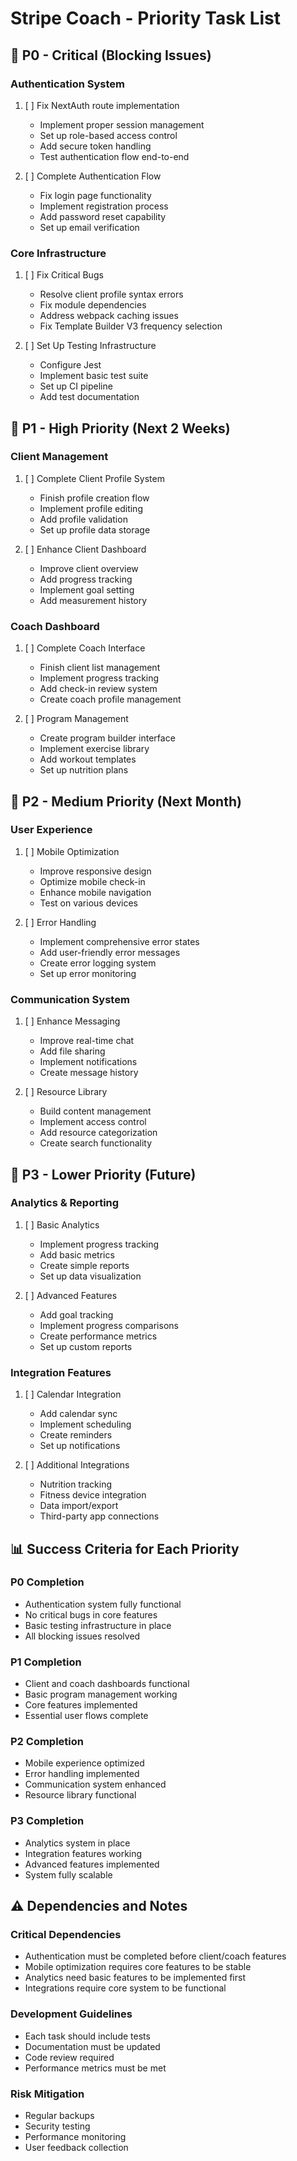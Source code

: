 # Stripe Coach - Priority Task List

## 🚨 P0 - Critical (Blocking Issues)

### Authentication System
1. [ ] Fix NextAuth route implementation
   - Implement proper session management
   - Set up role-based access control
   - Add secure token handling
   - Test authentication flow end-to-end

2. [ ] Complete Authentication Flow
   - Fix login page functionality
   - Implement registration process
   - Add password reset capability
   - Set up email verification

### Core Infrastructure
1. [ ] Fix Critical Bugs
   - Resolve client profile syntax errors
   - Fix module dependencies
   - Address webpack caching issues
   - Fix Template Builder V3 frequency selection

2. [ ] Set Up Testing Infrastructure
   - Configure Jest
   - Implement basic test suite
   - Set up CI pipeline
   - Add test documentation

## 🎯 P1 - High Priority (Next 2 Weeks)

### Client Management
1. [ ] Complete Client Profile System
   - Finish profile creation flow
   - Implement profile editing
   - Add profile validation
   - Set up profile data storage

2. [ ] Enhance Client Dashboard
   - Improve client overview
   - Add progress tracking
   - Implement goal setting
   - Add measurement history

### Coach Dashboard
1. [ ] Complete Coach Interface
   - Finish client list management
   - Implement progress tracking
   - Add check-in review system
   - Create coach profile management

2. [ ] Program Management
   - Create program builder interface
   - Implement exercise library
   - Add workout templates
   - Set up nutrition plans

## 📱 P2 - Medium Priority (Next Month)

### User Experience
1. [ ] Mobile Optimization
   - Improve responsive design
   - Optimize mobile check-in
   - Enhance mobile navigation
   - Test on various devices

2. [ ] Error Handling
   - Implement comprehensive error states
   - Add user-friendly error messages
   - Create error logging system
   - Set up error monitoring

### Communication System
1. [ ] Enhance Messaging
   - Improve real-time chat
   - Add file sharing
   - Implement notifications
   - Create message history

2. [ ] Resource Library
   - Build content management
   - Implement access control
   - Add resource categorization
   - Create search functionality

## 🔄 P3 - Lower Priority (Future)

### Analytics & Reporting
1. [ ] Basic Analytics
   - Implement progress tracking
   - Add basic metrics
   - Create simple reports
   - Set up data visualization

2. [ ] Advanced Features
   - Add goal tracking
   - Implement progress comparisons
   - Create performance metrics
   - Set up custom reports

### Integration Features
1. [ ] Calendar Integration
   - Add calendar sync
   - Implement scheduling
   - Create reminders
   - Set up notifications

2. [ ] Additional Integrations
   - Nutrition tracking
   - Fitness device integration
   - Data import/export
   - Third-party app connections

## 📊 Success Criteria for Each Priority

### P0 Completion
- Authentication system fully functional
- No critical bugs in core features
- Basic testing infrastructure in place
- All blocking issues resolved

### P1 Completion
- Client and coach dashboards functional
- Basic program management working
- Core features implemented
- Essential user flows complete

### P2 Completion
- Mobile experience optimized
- Error handling implemented
- Communication system enhanced
- Resource library functional

### P3 Completion
- Analytics system in place
- Integration features working
- Advanced features implemented
- System fully scalable

## ⚠️ Dependencies and Notes

### Critical Dependencies
- Authentication must be completed before client/coach features
- Mobile optimization requires core features to be stable
- Analytics need basic features to be implemented first
- Integrations require core system to be functional

### Development Guidelines
- Each task should include tests
- Documentation must be updated
- Code review required
- Performance metrics must be met

### Risk Mitigation
- Regular backups
- Security testing
- Performance monitoring
- User feedback collection 